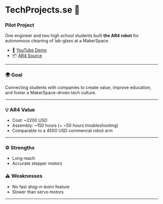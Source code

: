 # TechProjects.se 🤖  

### Pilot Project  
One engineer and two high school students built **the AR4 robot** for autonomous cleaning of lab-glass at a MakerSpace.  

- 🎥 [YouTube Demo](https://www.youtube.com/watch?v=Vm7JJs7qrro)  
- 📦 [AR4 Source](https://anninrobotics.com/)  

---

### 🌍 Goal  
Connecting students with companies to create value, improve education, and foster a MakerSpace-driven tech culture.  

---

### 💡 AR4 Value  
- Cost: ~2200 USD  
- Assembly: ~150 hours (+ ~50 hours troubleshooting)  
- Comparable to a 4500 USD commercial robot arm  

---

### ⚙️ Strengths  
- Long reach  
- Accurate stepper motors  

### ⚠️ Weaknesses  
- No fast *drag-n-learn* feature  
- Slower than servo motors  

---

